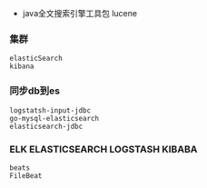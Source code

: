 - java全文搜索引擎工具包 lucene
### 集群
~~~
elasticSearch
kibana
~~~
### 同步db到es
~~~
logstatsh-input-jdbc
go-mysql-elasticsearch
elasticsearch-jdbc
~~~
### ELK ELASTICSEARCH LOGSTASH KIBABA
~~~
beats
FileBeat
~~~
